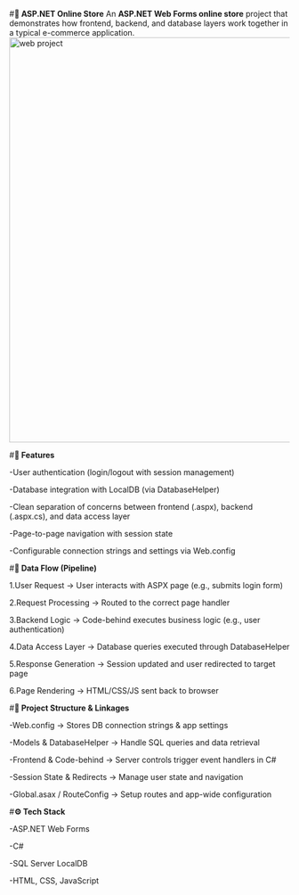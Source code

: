 #**🛒 ASP.NET Online Store**
An **ASP.NET Web Forms online store** project that demonstrates how frontend, backend, and database layers work together in a typical e-commerce application.
<img width="1087" height="727" alt="web project" src="https://github.com/user-attachments/assets/b2c34240-a8cd-4ad2-9952-53febcd20a97" />

#**🚀 Features**

-User authentication (login/logout with session management)

-Database integration with LocalDB (via DatabaseHelper)

-Clean separation of concerns between frontend (.aspx), backend (.aspx.cs), and data access layer

-Page-to-page navigation with session state

-Configurable connection strings and settings via Web.config

#**🔄 Data Flow (Pipeline)**

1.User Request → User interacts with ASPX page (e.g., submits login form)

2.Request Processing → Routed to the correct page handler

3.Backend Logic → Code-behind executes business logic (e.g., user authentication)

4.Data Access Layer → Database queries executed through DatabaseHelper

5.Response Generation → Session updated and user redirected to target page

6.Page Rendering → HTML/CSS/JS sent back to browser

#**🧩 Project Structure & Linkages**

-Web.config → Stores DB connection strings & app settings

-Models & DatabaseHelper → Handle SQL queries and data retrieval

-Frontend & Code-behind → Server controls trigger event handlers in C#

-Session State & Redirects → Manage user state and navigation

-Global.asax / RouteConfig → Setup routes and app-wide configuration

#**⚙️ Tech Stack**

-ASP.NET Web Forms

-C#

-SQL Server LocalDB

-HTML, CSS, JavaScript
